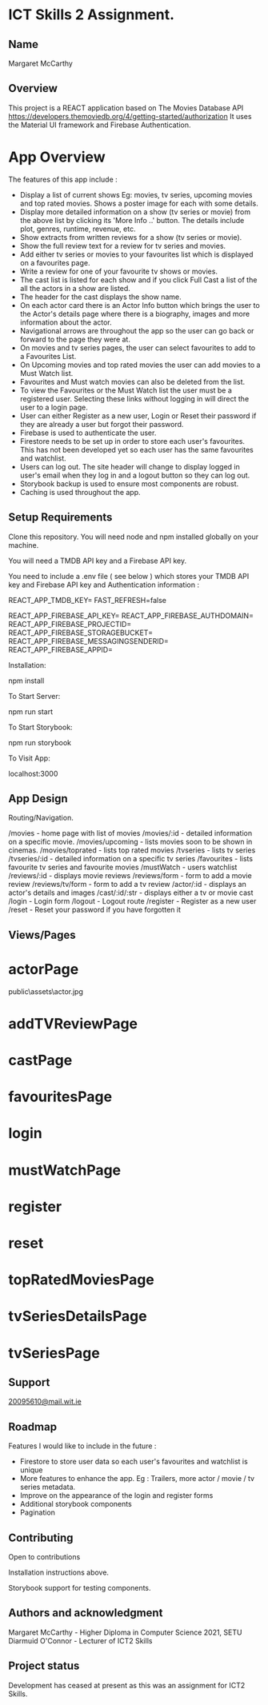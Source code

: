 # ICT Skills 2 Assignment.

## Name
Margaret McCarthy

## Overview

This project is a REACT application based on The Movies Database API https://developers.themoviedb.org/4/getting-started/authorization 
It uses the Material UI framework and Firebase Authentication.  

# App Overview
The features of this app include : 
* Display a list of current shows Eg: movies, tv series, upcoming movies and top rated movies.  Shows a poster image for each with some details.  
* Display more detailed information on a show (tv series or movie) from the above list by clicking its 'More Info ..' button. The details include plot, genres, runtime, revenue, etc.
* Show extracts from written reviews for a show (tv series or movie).
* Show the full review text for a review for tv series and movies.
* Add either tv series or movies to your favourites list which is displayed on a favourites page.
* Write a review for one of your favourite tv shows or movies.
* The cast list is listed for each show and if you click Full Cast a list of the all the actors in a show are listed.
* The header for the cast displays the show name.
* On each actor card there is an Actor Info button which brings the user to the Actor's details page where there is a biography, images and more information about the actor.
* Navigational arrows are throughout the app so the user can go back or forward to the page they were at.
* On movies and tv series pages, the user can select favourites to add to a Favourites List.
* On Upcoming movies and top rated movies the user can add movies to a Must Watch list.
* Favourites and Must watch movies can also be deleted from the list.
* To view the Favourites or the Must Watch list the user must be a registered user. Selecting these links without logging in will direct the user to a login page.
* User can either Register as a new user, Login or Reset their password if they are already a user but forgot their password.
* Firebase is used to authenticate the user.
* Firestore needs to be set up in order to store each user's favourites.  This has not been developed yet so each user has the same favourites and watchlist.
* Users can log out.  The site header will change to display logged in user's email when they log in and a logout button so they can log out.
* Storybook backup is used to ensure most components are robust.
* Caching is used throughout the app.


## Setup Requirements

Clone this repository. You will need node and npm installed globally on your machine.  

You will need a TMDB API key and a Firebase API key.  

You need to include a .env file ( see below ) which stores your TMDB API key and Firebase API key and Authentication information : 

REACT_APP_TMDB_KEY=
FAST_REFRESH=false

REACT_APP_FIREBASE_API_KEY=
REACT_APP_FIREBASE_AUTHDOMAIN=
REACT_APP_FIREBASE_PROJECTID=
REACT_APP_FIREBASE_STORAGEBUCKET=
REACT_APP_FIREBASE_MESSAGINGSENDERID=
REACT_APP_FIREBASE_APPID=

Installation:

npm install

To Start Server:

npm run start

To Start Storybook:

npm run storybook

To Visit App:

localhost:3000

## App Design

Routing/Navigation.

/movies - home page with list of movies
/movies/:id - detailed information on a specific movie.
/movies/upcoming - lists movies soon to be shown in cinemas.
/movies/toprated - lists top rated movies
/tvseries - lists tv series 
/tvseries/:id - detailed information on a specific tv series
/favourites - lists favourite tv series and favourite movies
/mustWatch - users watchlist
/reviews/:id - displays movie reviews 
/reviews/form - form to add a movie review
/reviews/tv/form - form to add a tv review
/actor/:id - displays an actor's details and images
/cast/:id/:str - displays either a tv or movie cast
/login - Login form 
/logout - Logout route
/register - Register as a new user
/reset - Reset your password if you have forgotten it

## Views/Pages

# actorPage

public\assets\actor.jpg


# addTVReviewPage

# castPage

# favouritesPage

# login

# mustWatchPage

# register

# reset

# topRatedMoviesPage

# tvSeriesDetailsPage

# tvSeriesPage



## Support
20095610@mail.wit.ie

## Roadmap
Features I would like to include in the future : 

* Firestore to store user data so each user's favourites and watchlist is unique
* More features to enhance the app.  Eg : Trailers, more actor / movie / tv series metadata.
* Improve on the appearance of the login and register forms
* Additional storybook components
* Pagination

## Contributing
Open to contributions

Installation instructions above.

Storybook support for testing components.

## Authors and acknowledgment
Margaret McCarthy - Higher Diploma in Computer Science 2021, SETU
Diarmuid O'Connor - Lecturer of ICT2 Skills

## Project status
Development has ceased at present as this was an assignment for ICT2 Skills.  

